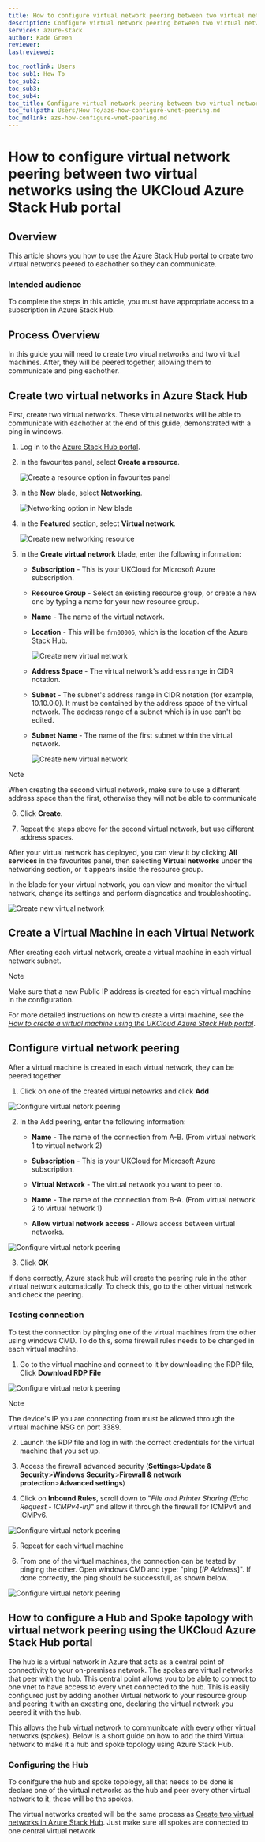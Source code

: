 ```yaml
---
title: How to configure virtual network peering between two virtual networks using the UKCloud Azure Stack Hub portal
description: Configure virtual network peering between two virtual networks and allowing them to ping eachother
services: azure-stack
author: Kade Green
reviewer: 
lastreviewed: 

toc_rootlink: Users
toc_sub1: How To
toc_sub2: 
toc_sub3:
toc_sub4:
toc_title: Configure virtual network peering between two virtual networks - Portal
toc_fullpath: Users/How To/azs-how-configure-vnet-peering.md
toc_mdlink: azs-how-configure-vnet-peering.md
---
```


# How to configure virtual network peering between two virtual networks using the UKCloud Azure Stack Hub portal

## Overview

This article shows you how to use the Azure Stack Hub portal to create two virtual networks peered to eachother so they can communicate. 

### Intended audience

To complete the steps in this article, you must have appropriate access to a subscription in Azure Stack Hub.

## Process Overview

In this guide you will need to create two virual networks and two virtual machines. After, they will be peered together, allowing them to communicate and ping eachother.

## Create two virtual networks in Azure Stack Hub

First, create two virtual networks. These virtual networks will be able to communicate with eachother at the end of this guide, demonstrated with a ping in windows. 

1. Log in to the [Azure Stack Hub portal](https://portal.frn00006.azure.ukcloud.com).

2. In the favourites panel, select **Create a resource**.

   ![Create a resource option in favourites panel](images/azsp_newmenu.png)

3. In the **New** blade, select **Networking**.

   ![Networking option in New blade](images/azs-browser-new-networking.png)

4. In the **Featured** section, select **Virtual network**.

   ![Create new networking resource](images/azs-browser-networking-create.png)

5. In the **Create virtual network** blade, enter the following information:

   - **Subscription** - This is your UKCloud for Microsoft Azure subscription.

   - **Resource Group** - Select an existing resource group, or create a new one by typing a name for your new resource group.
   
    - **Name** - The name of the virtual network.

   - **Location** - This will be `frn00006`, which is the location of the Azure Stack Hub.

     ![Create new virtual network](images/azs-portal-vnet-config-1.png)

    - **Address Space** - The virtual network's address range in CIDR notation.

   - **Subnet** - The subnet's address range in CIDR notation (for example, 10.10.0.0). It must be contained by the address space of the virtual network. The address range of a subnet which is in use can't be edited.

   - **Subnet Name** - The name of the first subnet within the virtual network.

     ![Create new virtual network](images/azs-portal-vnet-config-2.png)

> [!NOTE]
> When creating the second virtual network, make sure to use a different address space than the first, otherwise they will not be able to communicate 

6. Click **Create**.

7. Repeat the steps above for the second virtual network, but use different address spaces.

After your virtual network has deployed, you can view it by clicking **All services** in the favourites panel, then selecting **Virtual networks** under the networking section, or it appears inside the resource group.

In the blade for your virtual network, you can view and monitor the virtual network, change its settings and perform diagnostics and troubleshooting.

![Create new virtual network](images/azs-portal-vnet-overview.png)

## Create a Virtual Machine in each Virtual Network

After creating each virtual network, create a virtual machine in each virtual network subnet.

> [!NOTE]
> Make sure that a new Public IP address is created for each virtual machine in the configuration.

For more detailed instructions on how to create a virtal machine, see the [*How to create a virtual machine using the UKCloud Azure Stack Hub portal*](azs-how-create-vm-portal.md).

## Configure virtual network peering

After a virtual machine is created in each virtual network, they can be peered together

1. Click on one of the created virtual netowrks and click **Add**

![Configure virtual netork peering](images/azs-portal-peering-1.png)

2. In the Add peering, enter the following information:

    - **Name** - The name of the connection from A-B. (From virtual network 1 to virtual network 2)

    - **Subscription** - This is your UKCloud for Microsoft Azure subscription.

    - **Virtual Network** - The virtual network you want to peer to.

    - **Name** - The name of the connection from B-A. (From virtual network 2 to virtual network 1)

    - **Allow virtual network access** - Allows access between virtual networks.

![Configure virtual netork peering](images/azs-portal-peering-2.png)

3. Click **OK**

If done correctly, Azure stack hub will create the peering rule in the other virtual network automatically. To check this, go to the other virtual network and check the peering.

### Testing connection

To test the connection by pinging one of the virtual machines from the other using windows CMD. To do this, some firewall rules needs to be changed in each virtual machine. 

1. Go to the virtual machine and connect to it by downloading the RDP file, Click **Download RDP File**

![Configure virtual netork peering](images/azs-portal-peering-5.png)

> [!NOTE]
> The device's IP you are connecting from must be allowed through the virtual machine NSG on port 3389.

2. Launch the RDP file and log in with the correct credentials for the virtual machine that you set up.

3. Access the firewall advanced security (**Settings**>**Update & Security**>**Windows Security**>**Firewall & network protection**>**Advanced settings**) 

4. Click on **Inbound Rules**, scroll down to "*File and Printer Sharing (Echo Request - ICMPv4-in)*" and allow it through the firewall for ICMPv4 and ICMPv6.

![Configure virtual netork peering](images/azs-portal-peering-3.png)

5. Repeat for each virtual machine

6. From one of the virtual machines, the connection can be tested by pinging the other. Open windows CMD and type: "ping [*IP Address*]". If done correctly, the ping should be successfull, as shown below. 

![Configure virtual netork peering](images/azs-portal-peering-4.png)

## How to configure a Hub and Spoke tapology with virtual network peering using the UKCloud Azure Stack Hub portal

The hub is a virtual network in Azure that acts as a central point of connectivity to your on-premises network. The spokes are virtual networks that peer with the hub. This central point allows you to be able to connect to one vnet to have access to every vnet connected to the hub. This is easily configured just by adding another Virtual network to your resource group and peering it with an exesting one, declaring the virtual network you peered it with the hub.

This allows the hub virtual network to communitcate with every other virtual networks (spokes). Below is a short guide on how to add the third Virtual network to make it a hub and spoke topology using Azure Stack Hub.

### Configuring the Hub

To conifgure the hub and spoke topology, all that needs to be done is declare one of the virtual networks as the hub and peer every other virtual network to it, these will be the spokes.

The virtual networks created will be the same process as [Create two virtual networks in Azure Stack Hub](#Create-two-virtual-networks-in-Azure-Stack-Hub). Just make sure all spokes are connected to one central virtual network
